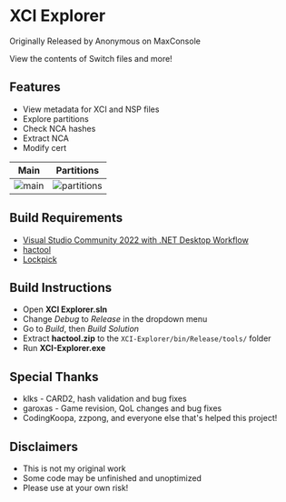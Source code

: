 # XCI Explorer

Originally Released by Anonymous on MaxConsole

View the contents of Switch files and more!

## Features
* View metadata for XCI and NSP files
* Explore partitions
* Check NCA hashes
* Extract NCA
* Modify cert

Main | Partitions
:-------------------------:|:-------------------------:
![main](https://cdn.discordapp.com/attachments/373320120707055617/686252629852291095/1.JPG) | ![partitions](https://cdn.discordapp.com/attachments/373320120707055617/686252642204385288/2.JPG)

## Build Requirements
* [Visual Studio Community 2022 with .NET Desktop Workflow](https://visualstudio.microsoft.com/vs/preview/)
* [hactool](https://github.com/SciresM/hactool/releases)
* [Lockpick](https://github.com/shchmue/Lockpick_RCM/releases)

## Build Instructions
* Open **XCI Explorer.sln**
* Change *Debug* to *Release* in the dropdown menu
* Go to *Build*, then *Build Solution*
* Extract **hactool.zip** to the `XCI-Explorer/bin/Release/tools/` folder
* Run **XCI-Explorer.exe**

## Special Thanks
* klks - CARD2, hash validation and bug fixes
* garoxas - Game revision, QoL changes and bug fixes
* CodingKoopa, zzpong, and everyone else that's helped this project!

## Disclaimers
* This is not my original work
* Some code may be unfinished and unoptimized
* Please use at your own risk!
